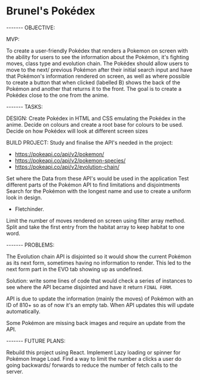 # Brunel's Pokédex

------- OBJECTIVE:

MVP:

To create a user-friendly Pokédex that renders a Pokemon on screen with the ability for users to see the information about the Pokémon, it's fighting moves, class type and evolution chain. The Pokédex should allow users to move to the next/ previous Pokémon after their initial search input and have that Pokémon's information rendered on screen, as well as where possible to create a button that when clicked (labelled B) shows the back of the Pokémon and another that returns it to the front. The goal is to create a Pokédex close to the one from the anime.

------- TASKS:

DESIGN:
Create Pokédex in HTML and CSS emulating the Pokédex in the anime.
Decide on colours and create a root base for colours to be used.
Decide on how Pokédex will look at different screen sizes

BUILD PROJECT:
Study and finalise the API's needed in the project:

- https://pokeapi.co/api/v2/pokemon/
- https://pokeapi.co/api/v2/pokemon-species/
- https://pokeapi.co/api/v2/evolution-chain/

Set where the Data from these API's would be used in the application
Test different parts of the Pokémon API to find limitations and disjointments
Search for the Pokémon with the longest name and use to create a uniform look in design.

- Fletchinder.


Limit the number of moves rendered on screen using filter array method.
Split and take the first entry from the habitat array to keep habitat to one word.

------- PROBLEMS:

The Evolution chain API is disjointed so it would show the current Pokémon as its next form, sometimes having no information to render. This led to the next form part in the EVO tab showing up as undefined.

Solution: write some lines of code that would check a series of instances to see where the API became disjointed and have it return `FINAL FORM`.

API is due to update the information (mainly the moves) of Pokémon with an ID of 810+ so as of now it's an empty tab. When API updates this will update automatically.

Some Pokémon are missing back images and require an update from the API.

------- FUTURE PLANS:

Rebuild this project using React.
Implement Lazy loading or spinner for Pokémon Image Load.
Find a way to limit the number a clicks a user do going backwards/ forwards to reduce the number of fetch calls to the server.
